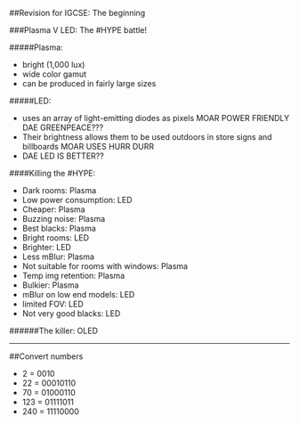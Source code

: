 ##Revision for IGCSE: The beginning

###Plasma V LED: The #HYPE battle!

#####Plasma:

* bright (1,000 lux)
* wide color gamut
* can be produced in fairly large sizes

#####LED: 

* uses an array of light-emitting diodes as pixels MOAR POWER FRIENDLY DAE GREENPEACE???
* Their brightness allows them to be used outdoors in store signs and billboards MOAR USES HURR DURR
* DAE LED IS BETTER??

####Killing the #HYPE:

* Dark rooms: Plasma
* Low power consumption: LED
* Cheaper: Plasma
* Buzzing noise: Plasma
* Best blacks: Plasma
* Bright rooms: LED
* Brighter: LED
* Less mBlur: Plasma
* Not suitable for rooms with windows: Plasma
* Temp img retention: Plasma
* Bulkier: Plasma
* mBlur on low end models: LED
* limited FOV: LED
* Not very good blacks: LED

######The killer: OLED

---

##Convert numbers

* 2 = 0010
* 22 = 00010110
* 70 = 01000110
* 123 = 01111011
* 240 = 11110000

